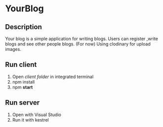 # YourBlog

## Description
Your blog is a simple application for writing blogs.
Users can register ,write blogs and see other people blogs.
(For now) Using clodinary for upload images.

## Run client
1. Open *client folder* in integrated terminal
2. npm install
3. npm **start**

## Run server
1. Open with Visual Studio
2. Run it with kestrel
